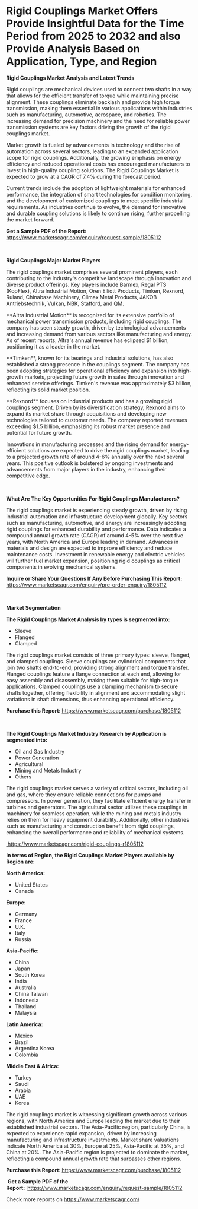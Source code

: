 <p><h1>Rigid Couplings Market Offers Provide Insightful Data for the Time Period from 2025 to 2032 and also Provide Analysis Based on Application, Type, and Region</h1></p><p><strong>Rigid Couplings Market Analysis and Latest Trends</strong></p>
<p><p>Rigid couplings are mechanical devices used to connect two shafts in a way that allows for the efficient transfer of torque while maintaining precise alignment. These couplings eliminate backlash and provide high torque transmission, making them essential in various applications within industries such as manufacturing, automotive, aerospace, and robotics. The increasing demand for precision machinery and the need for reliable power transmission systems are key factors driving the growth of the rigid couplings market.</p><p>Market growth is fueled by advancements in technology and the rise of automation across several sectors, leading to an expanded application scope for rigid couplings. Additionally, the growing emphasis on energy efficiency and reduced operational costs has encouraged manufacturers to invest in high-quality coupling solutions. The Rigid Couplings Market is expected to grow at a CAGR of 7.4% during the forecast period. </p><p>Current trends include the adoption of lightweight materials for enhanced performance, the integration of smart technologies for condition monitoring, and the development of customized couplings to meet specific industrial requirements. As industries continue to evolve, the demand for innovative and durable coupling solutions is likely to continue rising, further propelling the market forward.</p></p>
<p><strong>Get a Sample PDF of the Report:&nbsp;</strong> <a href="https://www.marketscagr.com/enquiry/request-sample/1805112?utm_campaign=1868&utm_medium=2&utm_source=Github&utm_content=ia&utm_term=08042025&utm_id=rigid-couplings">https://www.marketscagr.com/enquiry/request-sample/1805112</a></p>
<p>&nbsp;</p>
<p><strong>Rigid Couplings Major Market Players</strong></p>
<p><p>The rigid couplings market comprises several prominent players, each contributing to the industry's competitive landscape through innovation and diverse product offerings. Key players include Barmex, Regal PTS (KopFlex), Altra Industrial Motion, Oren Elliott Products, Timken, Rexnord, Ruland, Chinabase Machinery, Climax Metal Products, JAKOB Antriebstechnik, Vulkan, NBK, Stafford, and QM.</p><p>**Altra Industrial Motion** is recognized for its extensive portfolio of mechanical power transmission products, including rigid couplings. The company has seen steady growth, driven by technological advancements and increasing demand from various sectors like manufacturing and energy. As of recent reports, Altra's annual revenue has eclipsed $1 billion, positioning it as a leader in the market.</p><p>**Timken**, known for its bearings and industrial solutions, has also established a strong presence in the couplings segment. The company has been adopting strategies for operational efficiency and expansion into high-growth markets, projecting future growth in sales through innovation and enhanced service offerings. Timken's revenue was approximately $3 billion, reflecting its solid market position.</p><p>**Rexnord** focuses on industrial products and has a growing rigid couplings segment. Driven by its diversification strategy, Rexnord aims to expand its market share through acquisitions and developing new technologies tailored to customer needs. The company reported revenues exceeding $1.5 billion, emphasizing its robust market presence and potential for future growth. </p><p>Innovations in manufacturing processes and the rising demand for energy-efficient solutions are expected to drive the rigid couplings market, leading to a projected growth rate of around 4-6% annually over the next several years. This positive outlook is bolstered by ongoing investments and advancements from major players in the industry, enhancing their competitive edge.</p></p>
<p>&nbsp;</p>
<p><strong>What Are The Key Opportunities For Rigid Couplings Manufacturers?</strong></p>
<p><p>The rigid couplings market is experiencing steady growth, driven by rising industrial automation and infrastructure development globally. Key sectors such as manufacturing, automotive, and energy are increasingly adopting rigid couplings for enhanced durability and performance. Data indicates a compound annual growth rate (CAGR) of around 4-5% over the next five years, with North America and Europe leading in demand. Advances in materials and design are expected to improve efficiency and reduce maintenance costs. Investment in renewable energy and electric vehicles will further fuel market expansion, positioning rigid couplings as critical components in evolving mechanical systems.</p></p>
<p><strong>Inquire or Share Your Questions If Any Before Purchasing This Report:</strong> <a href="https://www.marketscagr.com/enquiry/pre-order-enquiry/1805112?utm_campaign=1868&utm_medium=2&utm_source=Github&utm_content=ia&utm_term=08042025&utm_id=rigid-couplings">https://www.marketscagr.com/enquiry/pre-order-enquiry/1805112</a></p>
<p>&nbsp;</p>
<p><strong>Market Segmentation</strong></p>
<p><strong>The Rigid Couplings Market Analysis by types is segmented into:</strong></p>
<p><ul><li>Sleeve</li><li>Flanged</li><li>Clamped</li></ul></p>
<p><p>The rigid couplings market consists of three primary types: sleeve, flanged, and clamped couplings. Sleeve couplings are cylindrical components that join two shafts end-to-end, providing strong alignment and torque transfer. Flanged couplings feature a flange connection at each end, allowing for easy assembly and disassembly, making them suitable for high-torque applications. Clamped couplings use a clamping mechanism to secure shafts together, offering flexibility in alignment and accommodating slight variations in shaft dimensions, thus enhancing operational efficiency.</p></p>
<p><strong>Purchase this Report:&nbsp;</strong><a href="https://www.marketscagr.com/purchase/1805112?utm_campaign=1868&utm_medium=2&utm_source=Github&utm_content=ia&utm_term=08042025&utm_id=rigid-couplings">https://www.marketscagr.com/purchase/1805112</a></p>
<p>&nbsp;</p>
<p><strong>The Rigid Couplings Market Industry Research by Application is segmented into:</strong></p>
<p><ul><li>Oil and Gas Industry</li><li>Power Generation</li><li>Agricultural</li><li>Mining and Metals Industry</li><li>Others</li></ul></p>
<p><p>The rigid couplings market serves a variety of critical sectors, including oil and gas, where they ensure reliable connections for pumps and compressors. In power generation, they facilitate efficient energy transfer in turbines and generators. The agricultural sector utilizes these couplings in machinery for seamless operation, while the mining and metals industry relies on them for heavy equipment durability. Additionally, other industries such as manufacturing and construction benefit from rigid couplings, enhancing the overall performance and reliability of mechanical systems.</p></p>
<p><a href="https://www.marketscagr.com/rigid-couplings-r1805112?utm_campaign=1868&utm_medium=2&utm_source=Github&utm_content=ia&utm_term=08042025&utm_id=rigid-couplings">&nbsp;https://www.marketscagr.com/rigid-couplings-r1805112</a></p>
<p><strong>In terms of Region, the Rigid Couplings Market Players available by Region are:</strong></p>
<p>
    <p> <strong> North America: </strong>
        <ul>
            <li>United States</li>
            <li>Canada</li>
        </ul>
        </p> 
    <p> <strong> Europe: </strong>
        <ul>
            <li>Germany</li>
            <li>France</li>
            <li>U.K.</li>
            <li>Italy</li>
            <li>Russia</li>
        </ul>
        </p> 
    <p> <strong> Asia-Pacific: </strong>
        <ul>
            <li>China</li>
            <li>Japan</li>
            <li>South Korea</li>
            <li>India</li>
            <li>Australia</li>
            <li>China Taiwan</li>
            <li>Indonesia</li>
            <li>Thailand</li>
            <li>Malaysia</li>
        </ul>
        </p> 
    <p> <strong> Latin America: </strong>
        <ul>
            <li>Mexico</li>
            <li>Brazil</li>
            <li>Argentina Korea</li>
            <li>Colombia</li>
        </ul>
        </p> 
    <p> <strong> Middle East & Africa: </strong>
        <ul>
            <li>Turkey</li>
            <li>Saudi</li>
            <li>Arabia</li>
            <li>UAE</li>
            <li>Korea</li>
        </ul>
    </p>
    </p>
<p><p>The rigid couplings market is witnessing significant growth across various regions, with North America and Europe leading the market due to their established industrial sectors. The Asia-Pacific region, particularly China, is expected to experience rapid expansion, driven by increasing manufacturing and infrastructure investments. Market share valuations indicate North America at 30%, Europe at 25%, Asia-Pacific at 35%, and China at 20%. The Asia-Pacific region is projected to dominate the market, reflecting a compound annual growth rate that surpasses other regions.</p></p>
<p><strong>Purchase this Report: </strong><a href="https://www.marketscagr.com/purchase/1805112?utm_campaign=1868&utm_medium=2&utm_source=Github&utm_content=ia&utm_term=08042025&utm_id=rigid-couplings">https://www.marketscagr.com/purchase/1805112</a></p>
<p>&nbsp;<strong>Get a Sample PDF of the Report:&nbsp;&nbsp;</strong><a href="https://www.marketscagr.com/enquiry/request-sample/1805112?utm_campaign=1868&utm_medium=2&utm_source=Github&utm_content=ia&utm_term=08042025&utm_id=rigid-couplings">https://www.marketscagr.com/enquiry/request-sample/1805112</a></p>
<p><strong></strong></p>
<p>Check more reports on <a href="https://www.marketscagr.com/?utm_campaign=1868&utm_medium=2&utm_source=Github&utm_content=ia&utm_term=08042025&utm_id=rigid-couplings">https://www.marketscagr.com/</a></p>